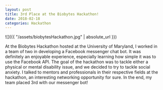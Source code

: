 ```yaml
---
layout: post
title: 3rd Place at the Biobytes Hackathon!
date: 2018-02-18
categories: Hackathon
---
```


![]({{ "/assets/biobytesHackathon.jpg" | absolute_url }})


At the Biobytes Hackathon hosted at the University of Maryland, I worked in a team of two in developing a Facebook messenger chat bot. It was definitely an enjoyable experience, especially learning how simple it was to use the Facebook API. The goal of the hackathon was to tackle either a physical or mental disability issue, and we decided to try to tackle social anxiety. I talked to mentors and professionals in their respective fields at the hackathon, an interesting networking opportunity for sure. In the end, my team placed 3rd with our messenger bot!
